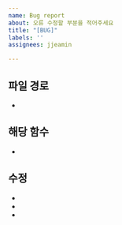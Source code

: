 ```yaml
---
name: Bug report
about: 오류 수정할 부분을 적어주세요
title: "[BUG]"
labels: ''
assignees: jjeamin

---
```


## 파일 경로

- 

## 해당 함수 

- 

## 수정

- 
- 
-
